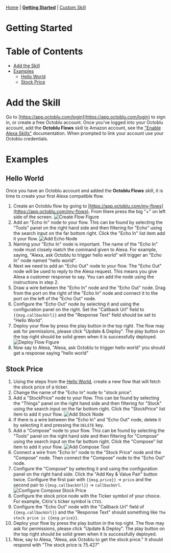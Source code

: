 [Home](index.md) | **[Getting Started](getting-started.md)** | [Custom Skill](custom-skill.md)

# Getting Started

# Table of Contents

* [Add the Skill](#add-the-skill)
* [Examples](#examples)
  * [Hello World](#hello-world)
  * [Stock Price](#stock-price)

# Add the Skill

Go to [https://app.octoblu.com/login](https://app.octoblu.com/login) to sign in, or create a free Octoblu account. Once you've logged into your Octoblu account, add the **Octoblu Flows** skill to Amazon account, see the ["Enable Alexa Skills"](https://www.amazon.com/gp/help/customer/display.html?nodeId=201848700) documentation. When prompted to link your account use your Octoblu credentials.

# Examples

## Hello World

Once you have an Octoblu account and added the **Octoblu Flows** skill, it is time to create your first Alexa compatible flow.

1. Create an Octoblu flow by going to [https://app.octoblu.com/my-flows](https://app.octoblu.com/my-flows). From there press the big "+" on left side of the screen. ![Create Flow Figure](https://cdn.octoblu.com/alexa/how-to/create-flow.png)
2. Add an "Echo In" node to your flow. This can be found by selecting the "Tools" panel on the right hand side and then filtering for "Echo" using the search input on the far bottom right. Click the "Echo In" list item add it your flow. ![Add Echo Node](https://cdn.octoblu.com/alexa/how-to/add-echo-tool.png)
3. Naming your "Echo In" node is important. The name of the "Echo In" node must closely match the command given to Alexa. For example, saying, "Alexa, ask Octoblu to trigger hello world" will trigger an "Echo In" node named "hello world".
4. Next we need to add an "Echo Out" node to your flow. The "Echo Out" node will be used to reply to the Alexa request. This means you give Alexa a customer response to say. You can add the node using the instructions in step 2.
5. Draw a wire between the "Echo In" node and the "Echo Out" node. Drag from the port on the right of the "Echo In" node and connect it to the port on the left of the "Echo Out" node.
6. Configure the "Echo Out" node by selecting it and using the configuration panel on the right. Set the "Callback Url" field to `{{msg.callbackUrl}}` and the "Response Text" field should be set to "Hello World".
7. Deploy your flow by press the play button in the top right. The flow may ask for permissions, please click "Update & Deploy". The play button on the top right should be solid green when it is successfully deployed. ![Deploy Flow Figure](https://cdn.octoblu.com/alexa/how-to/deploy-flow-button.png)
8. Now say to Alexa, "Alexa, ask Octoblu to trigger hello world" you should get a response saying "hello world"

## Stock Price

1. Using the steps from the [Hello World](#hello-world), create a new flow that will fetch the stock price of a ticker.
2. Change the name of the "Echo In" node to "stock price".
3. Add a "StockPrice" node to your flow. This can be found by selecting the "Things" panel on the right hand side and then filtering for "Stock" using the search input on the far bottom right. Click the "StockPrice" list item to add it your flow. ![Add Stock Node](https://cdn.octoblu.com/alexa/how-to/add-stock-node.png)
4. If there is a wire between the "Echo In" and "Echo Out" node, delete it by selecting it and pressing the `DELETE` key.
5. Add a "Compose" node to your flow. This can be found by selecting the "Tools" panel on the right hand side and then filtering for "Compose" using the search input on the far bottom right. Click the "Compose" list item to add it your flow. ![Add Compose Tool](https://cdn.octoblu.com/alexa/how-to/add-compose-tool.png)
6. Connect a wire from "Echo In" node to the "Stock Price" node and the "Compose" node. Then connect the "Compose" node to the "Echo Out" node.
7. Configure the "Compose" by selecting it and using the configuration panel on the right hand side. Click the "Add Key &  Value Pair" button twice. Configure the first pair with `{{msg.price}}` -> `price` and the second pair to `{{msg.callbackUrl}}` -> `callbackUrl`. ![Configure Compose Stock Price](https://cdn.octoblu.com/alexa/how-to/configure-compose-stock-price.png)
8. Configure the stock price node with the Ticker symbol of your choice. For example, Citrix's ticker symbol is `CTXS`.
9. Configure the "Echo Out" node with the "Callback Url" field of `{{msg.callbackUrl}}` and the "Response Text" should something like `The stock price is {{msg.price}}`.
10. Deploy your flow by press the play button in the top right. The flow may ask for permissions, please click "Update & Deploy". The play button on the top right should be solid green when it is successfully deployed.
11. Now, say to Alexa, "Alexa, ask Octoblu to get the stock price." It should respond with "The stock price is 75.427"
